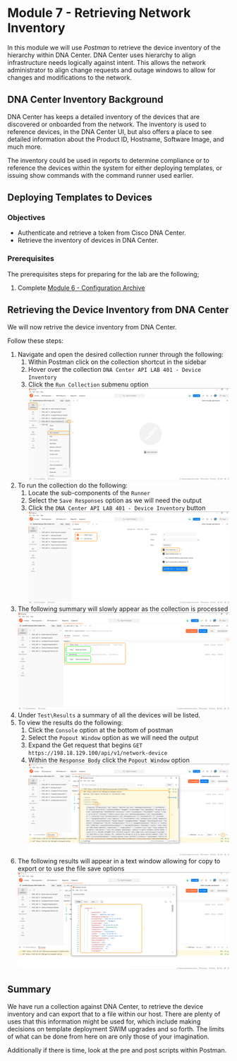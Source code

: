 # Module 7 - Retrieving Network Inventory
In this module we will use *Postman* to retrieve the device inventory of the hierarchy within DNA Center. DNA Center uses hierarchy to align infrastructure needs logically against intent. This allows the network administrator to align change requests and outage windows to allow for changes and modifications to the network.

## DNA Center Inventory Background
DNA Center has keeps a detailed inventory of the devices that are discovered or onboarded from the network. The inventory is used to reference devices, in the DNA Center UI, but also offers a place to see detailed information about the Product ID, Hostname, Software Image, and much more.

The inventory could be used in reports to determine compliance or to reference the devices within the system for either deploying templates, or issuing show commands with the command runner used earlier.

## Deploying Templates to Devices
### Objectives
- Authenticate and retrieve a token from Cisco DNA Center.
- Retrieve the inventory of devices in DNA Center.

### Prerequisites
The prerequisites steps for preparing for the lab are the following;
1. Complete [Module 6 - Configuration Archive](./module6-archive.md)

## Retrieving the Device Inventory from DNA Center 
We will now retrive the device inventory from DNA Center.

Follow these steps:

1. Navigate and open the desired collection runner through the following:
   1. Within Postman click on the collection shortcut in the sidebar
   2. Hover over the collection `DNA Center API LAB 401 - Device Inventory`
   3. Click the `Run Collection` submenu option
      ![json](./images/Postman-Collection-DeviceInventory.png?raw=true "Import JSON")
2. To run the collection do the following:
   1. Locate the sub-components of the `Runner`
   2. Select the `Save Responses` option as we will need the output
   3. Click  the `DNA Center API LAB 401 - Device Inventory` button
      ![json](./images/Postman-Collection-DeviceInventory-Runner.png?raw=true "Import JSON")
3. The following summary will slowly appear as the collection is processed
   ![json](./images/Postman-Collection-DeviceInventory-Summary.png?raw=true "Import JSON")
4. Under `Test\Results` a summary of all the devices will be listed.
5. To view the results do the following:
   1. Click the `Console` option at the bottom of postman
   2. Select the `Popout Window` option as we will need the output
   3. Expand the Get request that begins `GET https://198.18.129.100/api/v1/network-device` 
   4. Within the `Response Body` click the `Popout Window` option
      ![json](./images/Postman-Collection-DeviceInventory-Console.png?raw=true "Import JSON")
6. The following results will appear in a text window allowing for copy to export or to use the file save options
   ![json](./images/Postman-Collection-DeviceInventory-Export.png?raw=true "Import JSON")


## Summary
We have run a collection against DNA Center, to retrieve the device inventory and can export that to a file within our host. There are plenty of uses that this information might be used for, which include making decisions on template deployment SWIM upgrades and so forth. The limits of what can be done from here on are only those of your imagination.

Additionally if there is time, look at the pre and post scripts within Postman.
